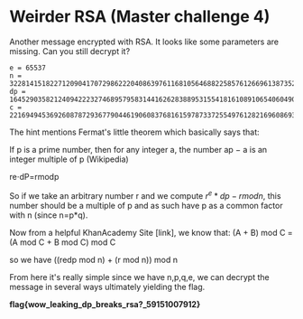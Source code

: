 # Weirder RSA (Master challenge 4)

Another message encrypted with RSA. It looks like some parameters are missing. Can you still decrypt it? 

```
e = 65537
n = 322814151822712090417072986222040863976116810564688225857612669613873525544411916192190873170659640245132624332148528862557298858047718123680584189321603561572531085350943820096602427469072548352484298259311246970844280748826511224806763370175398713221869278200049987373235557037109327912470754581096543208171
dp = 1645290358212409422232746895795831441626283889531554181610891065406049074561186629194625112109008921901603982854724720356054695566958493400403652147655273
c = 221694945369260878729367790446190608376816159787337255497612821696086933773832626353950534688450477800836115181814125410615514257361695600423563942990338966224347660337810820828785086890647125610160687197625953592532396882816465380392068955862495831688432918749571416093244018492296109515310016706336588414261

```

The hint mentions Fermat's little theorem which basically says that:

If p is a prime number, then for any integer a, the number ap − a is an integer multiple of p (Wikipedia)

re⋅dP=rmodp

So if we take an arbitrary number r and we compute $r^e*dp - r mod n$, this number should be a multiple of p and as such have p as a common factor with n (since n=p*q).

Now from a helpful KhanAcademy Site [link], we know that:
(A + B) mod C = (A mod C + B mod C) mod C

so we have ((redp mod n) + (r mod n)) mod n

From here it's really simple since we have n,p,q,e, we can decrypt the message in several ways ultimately yielding the flag.

**flag{wow_leaking_dp_breaks_rsa?_59151007912}**
